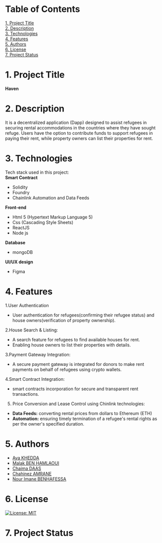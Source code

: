 # Table of Contents
[1. Project Title](https://github.com/aya-kd/Constellation-Hackathon-2023#1-project-title)  
[2. Description](https://github.com/aya-kd/Constellation-Hackathon-2023#2-description)  
[3. Technologies](https://github.com/aya-kd/Constellation-Hackathon-2023#3-technologies)  
[4. Features](https://github.com/aya-kd/Constellation-Hackathon-2023#4-features)  
[5. Authors](https://github.com/aya-kd/Constellation-Hackathon-2023#5-authors)  
[6. License](https://github.com/aya-kd/Constellation-Hackathon-2023#6-license)  
[7. Project Status](https://github.com/aya-kd/Constellation-Hackathon-2023#7-project-status)  

# 1. Project Title  

**Haven**

# 2. Description
It is a decentralized application (Dapp) designed to assist refugees in securing rental accommodations in the countries where they have sought refuge. Users have the option to contribute funds to support refugees in paying their rent, while property owners can list their properties for rent.

# 3. Technologies
Tech stack used in this project:  
**Smart Contract**  
- Solidity  
- Foundry  
- Chainlink Automation and Data Feeds

**Front-end**  
- Html 5 (Hypertext Markup Language 5)  
- Css (Cascading Style Sheets)  
- ReactJS  
- Node js

**Database**  
- mongoDB  

**UI/UX design**  
- Figma  


# 4. Features  
1.User Authentication  
- User authentication for refugees(confirming their refugee status) and house owners(verification of property ownership).
  
2.House Search & Listing:  
- A search feature for refugees to find available houses for rent.  
- Enabling house owners to list their properties with details.
  
3.Payment Gateway Integration:  
- A secure payment gateway is integrated for donors to make rent payments on behalf of refugees using crypto wallets.
  
4.Smart Contract Integration:  
- smart contracts incorporation for secure and transparent rent transactions.

5. Price Conversion and Lease Control using Chinlink technologies:  
- **Data Feeds:** converting rental prices from dollars to Ethereum (ETH)  
- **Automation:** ensuring timely termination of a refugee's rental rights as per the owner's specified duration.



# 5. Authors
+ [Aya KHEDDA](https://github.com/aya-kd)  
+ [Malak BEN HAMLAOUI](https://github.com/Mima2001)  
+ [Chaima DAAS](https://github.com/chaima2911)  
+ [Chahinez AMRANE ](https://github.com/ChahinazAmrane)  
+ [Nour Imane BENHAFESSA](https://github.com/nourImen20)  

# 6. License
[![License: MIT](https://img.shields.io/badge/License-MIT-yellow.svg)](https://opensource.org/licenses/MIT)

# 7. Project Status
